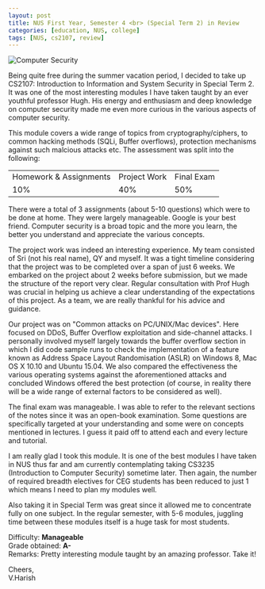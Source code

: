 ```yaml
---
layout: post
title: NUS First Year, Semester 4 <br> (Special Term 2) in Review
categories: [education, NUS, college]
tags: [NUS, cs2107, review]
---
```


![Computer Security](http://www.wreporter.com/wp-content/uploads/2015/07/CyberSecurity.jpg)

<p>Being quite free during the summer vacation period, I decided to take up CS2107: Introduction to Information and System Security in Special Term 2. It was one of the most interesting modules I have taken taught by an ever youthful professor Hugh. His energy and enthusiasm and deep knowledge on computer security made me even more curious in the various aspects of computer security.</p>

This module covers a wide range of topics from cryptography/ciphers, to common hacking methods (SQLi, Buffer overflows), protection mechanisms against such malcious attacks etc. The assessment was split into the following:

<table>
	<tr>
		<td>Homework & Assignments</td>
		<td>Project Work</td>
		<td>Final Exam</td>
	</tr>
	<tr>
		<td>10%</td>
		<td>40%</td>
		<td>50%</td>
	</tr>
</table>

There were a total of 3 assignments (about 5-10 questions) which were to be done at home. They were largely manageable. Google is your best friend. Computer security is a broad topic and the more you learn, the better you understand and appreciate the various concepts.

The project work was indeed an interesting experience. My team consisted of Sri (not his real name), QY and myself. It was a tight timeline considering that the project was to be completed over a span of just 6 weeks. We embarked on the project about 2 weeks before submission, but we made the structure of the report very clear. Regular consultation with Prof Hugh was crucial in helping us achieve a clear understanding of the expectations of this project. As a team, we are really thankful for his advice and guidance. 

Our project was on "Common attacks on PC/UNIX/Mac devices". Here focused on DDoS, Buffer Overflow exploitation and side-channel attacks. I personally involved myself largely towards the buffer overflow section in which I did code sample runs to check the implementation of a feature known as Address Space Layout Randomisation (ASLR) on Windows 8, Mac OS X 10.10 and Ubuntu 15.04. We also compared the effectiveness the various operating systems against the aforementioned attacks and concluded Windows offered the best protection (of course, in reality there will be a wide range of external factors to be considered as well).

The final exam was manageable. I was able to refer to the relevant sections of the notes since it was an open-book examination. Some questions are specifically targeted at your understanding and some were on concepts mentioned in lectures. I guess it paid off to attend each and every lecture and tutorial. 

I am really glad I took this module. It is one of the best modules I have taken in NUS thus far and am currently contemplating taking CS3235 (Introduction to Computer Security) sometime later. Then again, the number of required breadth electives for CEG students has been reduced to just 1 which means I need to plan my modules well.

Also taking it in Special Term was great since it allowed me to concentrate fully on one subject. In the regular semester, with 5-6 modules, juggling time between these modules itself is a huge task for most students.

Difficulty: <strong>Manageable</strong> <br>
Grade obtained: <strong>A-</strong> <br>
Remarks: Pretty interesting module taught by an amazing professor. Take it!

Cheers, <br>
V.Harish